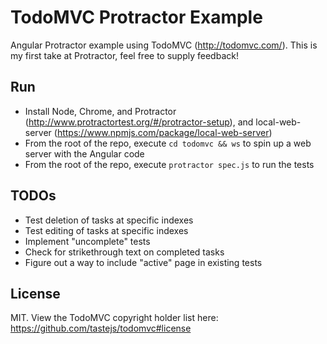 # TodoMVC Protractor Example

Angular Protractor example using TodoMVC (http://todomvc.com/). This is my first take at Protractor, feel free to supply feedback!

## Run
- Install Node, Chrome, and Protractor (http://www.protractortest.org/#/protractor-setup), and local-web-server (https://www.npmjs.com/package/local-web-server)
- From the root of the repo, execute `cd todomvc && ws` to spin up a web server with the Angular code
- From the root of the repo, execute `protractor spec.js` to run the tests

## TODOs
- Test deletion of tasks at specific indexes
- Test editing of tasks at specific indexes
- Implement "uncomplete" tests
- Check for strikethrough text on completed tasks
- Figure out a way to include "active" page in existing tests

## License
MIT. View the TodoMVC copyright holder list here: https://github.com/tastejs/todomvc#license
